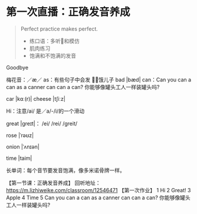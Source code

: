 # 第一次直播：正确发音养成

> Perfect practice makes perfect.
> * 练口语：多听和模仿
> * 肌肉练习
> * 饱满和不饱满的发音

Goodbye

梅花音：／æ／
as：有些句子中会发 饿儿子
bad |bæd|
can：Can you can a can as a canner can can a can? 你能够像罐头工人一样装罐头吗?

car |kɑː(r)|
cheese |tʃiːz|

Hi：注意/ai/ 是／a/-/i/的一个滑动

great |greɪt|： /ei/ /rei/ /greit/

rose |ˈrəʊz|

onion |ˈʌnɪən|

time |taim|

长单词：每个音节要发音饱满，像多米诺骨牌一样。

【第一节课：正确发音养成】
回听地址：https://m.lizhiweike.com/classroom/12546471 
【第一次作业】
1 Hi 
2 Great! 
3 Apple 
4 Time 
5 Can you can a can as a canner can can a can? 你能够像罐头工人一样装罐头吗?